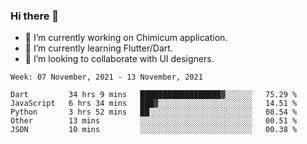 ### Hi there 👋

<!--
**devcat37/devcat37** is a ✨ _special_ ✨ repository because its `README.md` (this file) appears on your GitHub profile.-->


- 🔭 I’m currently working on Chimicum application.
- 🌱 I’m currently learning Flutter/Dart.
- 👯 I’m looking to collaborate with UI designers.
<!-- - 🤔 I’m looking for help with ... -->

<!--START_SECTION:waka-->
```text
Week: 07 November, 2021 - 13 November, 2021

Dart         34 hrs 9 mins   ██████████████████▓░░░░░░   75.29 % 
JavaScript   6 hrs 34 mins   ███▓░░░░░░░░░░░░░░░░░░░░░   14.51 % 
Python       3 hrs 52 mins   ██░░░░░░░░░░░░░░░░░░░░░░░   08.54 % 
Other        13 mins         ░░░░░░░░░░░░░░░░░░░░░░░░░   00.51 % 
JSON         10 mins         ░░░░░░░░░░░░░░░░░░░░░░░░░   00.38 % 
```
<!--END_SECTION:waka-->

